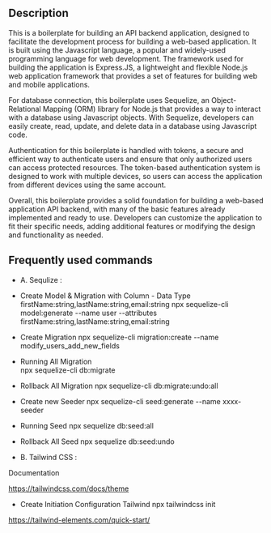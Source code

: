 ## Description

This is a boilerplate for building an API backend application, designed to facilitate the development process for building a web-based application. It is built using the Javascript language, a popular and widely-used programming language for web development. The framework used for building the application is Express.JS, a lightweight and flexible Node.js web application framework that provides a set of features for building web and mobile applications.

For database connection, this boilerplate uses Sequelize, an Object-Relational Mapping (ORM) library for Node.js that provides a way to interact with a database using Javascript objects. With Sequelize, developers can easily create, read, update, and delete data in a database using Javascript code.

Authentication for this boilerplate is handled with tokens, a secure and efficient way to authenticate users and ensure that only authorized users can access protected resources. The token-based authentication system is designed to work with multiple devices, so users can access the application from different devices using the same account.

Overall, this boilerplate provides a solid foundation for building a web-based application API backend, with many of the basic features already implemented and ready to use. Developers can customize the application to fit their specific needs, adding additional features or modifying the design and functionality as needed.


## Frequently used commands

* A. Sequlize :

* Create Model & Migration with Column - Data Type firstName:string,lastName:string,email:string
npx sequelize-cli model:generate --name user --attributes firstName:string,lastName:string,email:string

* Create Migration
npx sequelize-cli migration:create --name modify_users_add_new_fields

* Running All Migration  
npx sequelize-cli db:migrate

* Rollback All Migration
npx sequelize-cli db:migrate:undo:all

* Create new Seeder
npx sequelize-cli seed:generate --name xxxx-seeder

* Running Seed
npx sequelize db:seed:all

* Rollback All Seed
npx sequelize db:seed:undo

* B. Tailwind CSS :

Documentation 

https://tailwindcss.com/docs/theme

* Create Initiation Configuration Tailwind
npx tailwindcss init

https://tailwind-elements.com/quick-start/